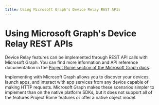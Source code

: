 ```yaml
---
title: Using Microsoft Graph's Device Relay REST APIs
---
```


# Using Microsoft Graph's Device Relay REST APIs

Device Relay features can be implemented through REST API calls with Microsoft Graph. You can find more information and API reference documentation in the [Project Rome section of the Microsoft Graph docs](https://developer.microsoft.com/graph/docs/api-reference/beta/resources/project_rome_overview#devices).

Implementing with Microsoft Graph allows you to discover your devices, launch apps, and interact with app services from any device capable of making HTTP requests. Microsoft Graph makes these scenarios simpler to implement than on the native platform SDKs, but it does not support all of the features Project Rome features or offer a native object model.